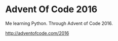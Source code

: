 # Advent Of Code 2016
Me learning Python. 
Through Advent of Code 2016.

http://adventofcode.com/2016
